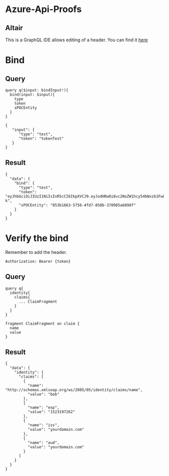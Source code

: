 # Azure-Api-Proofs

## Altair
This is a GraphQL IDE allows editing of a header.  You can find it [here](https://chrome.google.com/webstore/detail/altair-graphql-client/flnheeellpciglgpaodhkhmapeljopja?hl=en)  


# Bind 

## Query
```
query q($input: bindInput!){
  bind(input: $input){
    type
    token
    sPOCEntity
  }
}
```
```
{
   "input": {
      "type": "test",
      "token": "tokenTest"
   }
}

```
## Result  
```
{
  "data": {
    "bind": {
      "type": "test",
      "token": "eyJhbGciOiJIUzI1NiIsInR5cCI6IkpXVCJ9.eyJodHRwOi8vc2NoZW1hcy54bWxzb2FwLm9yZy93cy8yMDA1LzA1L2lkZW50aXR5L2NsYWltcy9uYW1lIjoiYm9iIiwiZXhwIjoxNTIzMTkxNjQzLCJpc3MiOiJ5b3VyZG9tYWluLmNvbSIsImF1ZCI6InlvdXJkb21haW4uY29tIn0.nXyqQ32vVhrPpYFfTUuNOg93cGxpSkQYk1_P0erOM-k",
      "sPOCEntity": "053b1663-5756-4fd7-850b-370985a6898f"
    }
  }
}
```

# Verify the bind  
Remember to add the header.
```
Authorization: Bearer {token}
```
## Query
```
query q{
  identity{
    claims{
      ... ClaimFragment
    }
  }
}

fragment ClaimFragment on claim {
  name
  value 
}

```
## Result  
```
{
  "data": {
    "identity": {
      "claims": [
        {
          "name": "http://schemas.xmlsoap.org/ws/2005/05/identity/claims/name",
          "value": "bob"
        },
        {
          "name": "exp",
          "value": "1523197262"
        },
        {
          "name": "iss",
          "value": "yourdomain.com"
        },
        {
          "name": "aud",
          "value": "yourdomain.com"
        }
      ]
    }
  }
}
```
